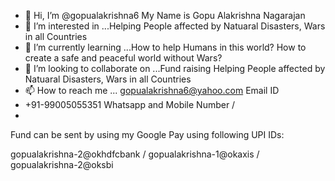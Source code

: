 - 👋 Hi, I’m @gopualakrishna6    My Name is Gopu Alakrishna Nagarajan
- 👀 I’m interested in ...Helping People affected by Natuaral Disasters, Wars in all Countries
- 🌱 I’m currently learning ...How to help Humans in this world? How to create a safe and peaceful world without Wars? 
- 💞️ I’m looking to collaborate on ...Fund raising Helping People affected by Natuaral Disasters, Wars in all Countries
- 📫 How to reach me ... gopualakrishna6@yahoo.com      Email ID
- +91-99005055351   Whatsapp and Mobile Number                 /
- 
Fund can be sent by using my Google Pay using following UPI IDs:

gopualakrishna-2@okhdfcbank       /
gopualakrishna-1@okaxis           /
gopualakrishna-2@oksbi


<!---
gopualakrishna6/gopualakrishna6 is a ✨ special ✨ repository because its `README.md` (this file) appears on your GitHub profile.
You can click the Preview link to take a look at your changes.
--->
